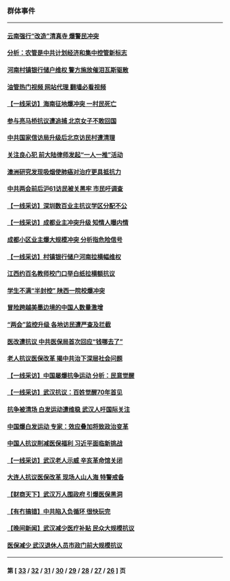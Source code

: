 ### 群体事件
---
#### [云南强行“改造”清真寺 爆警民冲突](../../pages/ncid279/n14005561.md?06021645) 
#### [分析：农管是中共计划经济和集中控管新标志](../../pages/ncid279/n14000665.md?06021645) 
#### [河南村镇银行储户维权 警方施放催泪瓦斯驱散](../../pages/ncid279/n13998750.md?06021645) 
#### [油管热门视频 网站代理 翻墙必看视频](http://138.2.39.72:81/youtube.html?epic-marker?06021645)
#### [【一线采访】海南征地爆冲突 一村民死亡](../../pages/ncid279/n13989137.md?06021645) 
#### [参与亮马桥抗议遭追捕 北京女子不敢回国](../../pages/ncid279/n13985420.md?06021645) 
#### [中共国家信访局升级后北京访民村遭清理](../../pages/ncid279/n13984826.md?06021645) 
#### [关注良心犯 前大陆律师发起“一人一推”活动](../../pages/ncid279/n13980524.md?06021645) 
#### [澳洲研究发现吸烟使肺癌对治疗更具抵抗力](../../pages/ncid279/n13977762.md?06021645) 
#### [中共两会前后沪61访民被关黑牢 市民吁调查](../../pages/ncid279/n13976054.md?06021645) 
#### [【一线采访】深圳数百业主抗议学区分配不公](../../pages/ncid279/n13976680.md?06021645) 
#### [【一线采访】成都业主冲突升级 知情人曝内情](../../pages/ncid279/n13965289.md?06021645) 
#### [成都小区业主爆大规模冲突 分析指危险信号](../../pages/ncid279/n13964520.md?06021645) 
#### [【一线采访】村镇银行储户河南拉横幅维权](../../pages/ncid279/n13964555.md?06021645) 
#### [江西约百名教师校门口举白纸拉横额抗议](../../pages/ncid279/n13958579.md?06021645) 
#### [学生不满“半封控” 陕西一院校爆冲突](../../pages/ncid279/n13946647.md?06021645) 
#### [冒险跨越美墨边境的中国人数量激增](../../pages/ncid279/n13946742.md?06021645) 
#### [“两会”监控升级 各地访民遭严查及拦截](../../pages/ncid279/n13942702.md?06021645) 
#### [医改遭抗议 中共医保局首次回应“钱哪去了”](../../pages/ncid279/n13938290.md?06021645) 
#### [老人抗议医保改革 揭中共治下深层社会问题](../../pages/ncid279/n13934963.md?06021645) 
#### [【一线采访】中国屡爆抗争运动 分析：民意觉醒](../../pages/ncid279/n13934024.md?06021645) 
#### [【一线采访】武汉抗议：百姓觉醒70年首见](../../pages/ncid279/n13931265.md?06021645) 
#### [抗争被清场 白发运动遭维稳 武汉人吁国际关注](../../pages/ncid279/n13931147.md?06021645) 
#### [中国爆白发运动 专家：效应叠加将致政治变革](../../pages/ncid279/n13931004.md?06021645) 
#### [中国人抗议削减医保福利 习近平面临新挑战](../../pages/ncid279/n13930530.md?06021645) 
#### [【一线采访】武汉老人示威 辛亥革命馆关闭](../../pages/ncid279/n13930368.md?06021645) 
#### [大连人抗议医保改革 现场人山人海 特警戒备](../../pages/ncid279/n13930248.md?06021645) 
#### [【财商天下】武汉万人围政府 引爆医保黑洞](../../pages/ncid279/n13927281.md?06021645) 
#### [【有冇搞错】中共陷入负循环 很快玩完](../../pages/ncid279/n13926140.md?06021645) 
#### [【晚间新闻】武汉减少医疗补贴 民众大规模抗议](../../pages/ncid279/n13925524.md?06021645) 
#### [医保减少 武汉退休人员市政门前大规模抗议](../../pages/ncid279/n13925389.md?06021645) 

---
#### 第 [ [33](./33.md?06021645) / [32](./32.md?06021645) / [31](./31.md?06021645) / [30](./30.md?06021645) / [29](./29.md?06021645) / [28](./28.md?06021645) / [27](./27.md?06021645) / [26](./26.md?06021645) ] 页
